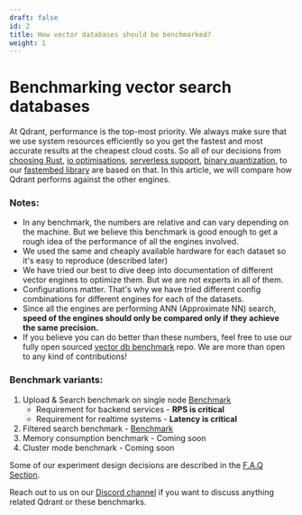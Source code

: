 ```yaml
---
draft: false
id: 2
title: How vector databases should be benchmarked?
weight: 1
---
```


# Benchmarking vector search databases

At Qdrant, performance is the top-most priority. We always make sure that we use system resources efficiently so you get the fastest and most accurate results at the cheapest cloud costs. So all of our decisions from [choosing Rust](/articles/why-rust), [io optimisations](/articles/io_uring), [serverless support](/articles/serverless), [binary quantization](/articles/binary-quantization), to our [fastembed library](/articles/fastembed) are based on that. In this article, we will compare how Qdrant performs against the other engines.

### Notes:
- In any benchmark, the numbers are relative and can vary depending on the machine. But we believe this benchmark is good enough to get a rough idea of the performance of all the engines involved.
- We used the same and cheaply available hardware for each dataset so it's easy to reproduce (described later)
- We have tried our best to dive deep into documentation of different vector engines to optimize them. But we are not experts in all of them.
- Configurations matter. That's why we have tried different config combinations for different engines for each of the datasets.
- Since all the engines are performing ANN (Approximate NN) search, **speed of the engines should only be compared only if they achieve the same precision.**
- If you believe you can do better than these numbers, feel free to use our fully open sourced [vector db benchmark](https://github.com/qdrant/vector-db-benchmark) repo. We are more than open to any kind of contributions!


### Benchmark variants:

1. Upload & Search benchmark on single node [Benchmark](/benchmarks/single-node-speed-benchmark/)
    - Requirement for backend services - **RPS is critical**
    - Requirement for realtime systems - **Latency is critical**
2. Filtered search benchmark - [Benchmark](/benchmarks/#filtered-search-benchmark)
3. Memory consumption benchmark - Coming soon
4. Cluster mode benchmark - Coming soon

Some of our experiment design decisions are described in the [F.A.Q Section](/benchmarks/#benchmarks-faq).

Reach out to us on our [Discord channel](https://qdrant.to/discord) if you want to discuss anything related Qdrant or these benchmarks.

